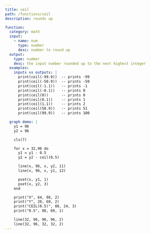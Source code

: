 ```yaml
---
title: ceil
path: /functions/ceil
description: rounds up

function:
  category: math
  input:
    - name: num
      type: number
      desc: number to round up
  output:
    type: number
    desc: the input number rounded up to the next highest integer
  examples:
    inputs vs outputs: |
      print(ceil(-99.9))  -- prints -99
      print(ceil(-50.9))  -- prints -50
      print(ceil(-1.1))   -- prints -1
      print(ceil(-0.1))   -- prints 0
      print(ceil(0))      -- prints 0
      print(ceil(0.1))    -- prints 1
      print(ceil(1.1))    -- prints 2
      print(ceil(50.9))   -- prints 51
      print(ceil(99.9))   -- prints 100

  graph demo: |
    y1 = 96
    y2 = 96

    cls(7)

    for x = 32,96 do
      y1 = y1 - 0.5
      y2 = y2 - ceil(0.5)

      line(x, 96, x, y2, 11)
      line(x, 96, x, y1, 12)

      pset(x, y1, 1)
      pset(x, y2, 3)
    end

    print("X", 64, 98, 2)
    print("Y", 28, 60, 2)
    print("CEIL(0.5)", 88, 24, 3)
    print("0.5", 98, 60, 1)

    line(32, 96, 96, 96, 2)
    line(32, 96, 32, 32, 2)
---
```


